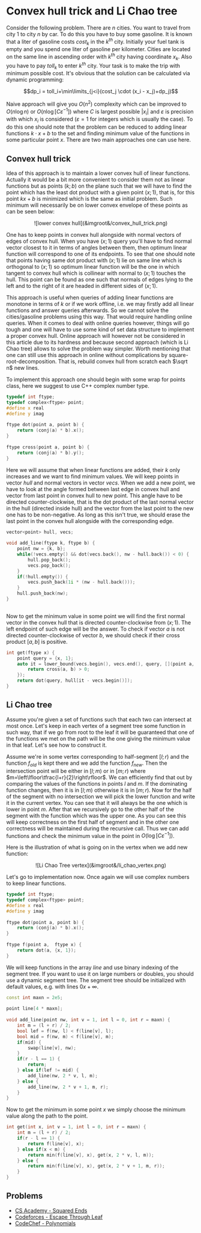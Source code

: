 <!--?title Convex hull trick and Li Chao tree -->

# Convex hull trick and Li Chao tree

Consider the following problem. There are $n$ cities. You want to travel from city $1$ to city $n$ by car. To do this you have to buy some gasoline. It is known that a liter of gasoline costs $cost_k$ in the $k^{th}$ city. Initially your fuel tank is empty and you spend one liter of gasoline per kilometer. Cities are located on the same line in ascending order with $k^{th}$ city having coordinate $x_k$. Also you have to pay $toll_k$ to enter $k^{th}$ city. Your task is to make the trip with minimum possible cost. It's obvious that the solution can be calculated via dynamic programming:

$$dp_i = toll_i+\min\limits_{j<i}(cost_j \cdot (x_i - x_j)+dp_j)$$

Naive approach will give you $O(n^2)$ complexity which can be improved to $O(n \log n)$ or $O(n \log [C \varepsilon^{-1}])$ where $C$ is largest possible $|x_i|$ and $\varepsilon$ is precision with which $x_i$ is considered ($\varepsilon = 1$ for integers which is usually the case). To do this one should note that the problem can be reduced to adding linear functions $k \cdot x + b$ to the set and finding minimum value of the functions in some particular point $x$. There are two main approaches one can use here.

## Convex hull trick

Idea of this approach is to maintain a lower convex hull of linear functions. Actually it would be a bit more convenient to consider them not as linear functions but as points $(k;b)$ on the plane such that we will have to find the point which has the least dot product with a given point $(x;1)$, that is, for this point $kx+b$ is minimized which is the same as initial problem. Such minimum will necessarily be on lower convex envelope of these points as can be seen below:

<center> ![lower convex hull](&imgroot&/convex_hull_trick.png) </center>

One has to keep points in convex hull alongside with normal vectors of edges of convex hull. When you have $(x;1)$ query you'll have to find normal vector closest to it in terms of angles between them, then optimum linear function will correspond to one of its endpoints. To see that one should note that points having same dot product with $(x;1)$ lie on same line which is orthogonal to $(x;1)$ so optimum linear function will be the one in which tangent to convex hull which is collinear with normal to $(x;1)$ touches the hull. This point can be found as one such that normals of edges lying to the left and to the right of it are headed in different sides of $(x;1)$.

This approach is useful when queries of adding linear functions are monotone in terms of $k$ or if we work offline, i.e. we may firstly add all linear functions and answer queries afterwards. So we cannot solve the cities/gasoline problems using this way. That would require handling online queries. When it comes to deal with online queries however, things will go tough and one will have to use some kind of set data structure to implement a proper convex hull. Online approach will however not be considered in this article due to its hardness and because second approach (which is Li Chao tree) allows to solve the problem way simpler. Worth mentioning that one can still use this approach in online without complications by square-root-decomposition. That is, rebuild convex hull from scratch each $\sqrt n$ new lines. 

To implement this approach one should begin with some wrap for points class, here we suggest to use C++ complex number type.

```cpp
typedef int ftype;
typedef complex<ftype> point;
#define x real
#define y imag
 
ftype dot(point a, point b) {
	return (conj(a) * b).x();
}
 
ftype cross(point a, point b) {
	return (conj(a) * b).y();
}
```

Here we will assume that when linear functions are added, their $k$ only increases and we want to find minimum values. We will keep points in vector $hull$ and normal vectors in vector $vecs$. When we add a new point, we have to look at the angle formed between last edge in convex hull and vector from last point in convex hull to new point. This angle have to be directed counter-clockwise, that is the dot product of the last normal vector in the hull (directed inside hull) and the vector from the last point to the new one has to be non-negative. As long as this isn't true, we should erase the last point in the convex hull alongside with the corresponding edge.

```cpp
vector<point> hull, vecs;
 
void add_line(ftype k, ftype b) {
    point nw = {k, b};
    while(!vecs.empty() && dot(vecs.back(), nw - hull.back()) < 0) {
        hull.pop_back();
        vecs.pop_back();
    }
    if(!hull.empty()) {
        vecs.push_back(1i * (nw - hull.back()));
    }
    hull.push_back(nw);
}
 
```
Now to get the minimum value in some point we will find the first normal vector in the convex hull that is directed counter-clockwise from $(x;1)$. The left endpoint of such edge will be the answer. To check if vector $a$ is not directed counter-clockwise of vector $b$, we should check if their cross product $[a,b]$ is positive.
```cpp
int get(ftype x) {
    point query = {x, 1};
    auto it = lower_bound(vecs.begin(), vecs.end(), query, [](point a, point b) {
        return cross(a, b) > 0;
    });
    return dot(query, hull[it - vecs.begin()]);
}
```

## Li Chao tree

Assume you're given a set of functions such that each two can intersect at most once. Let's keep in each vertex of a segment tree some function in such way, that if we go from root to the leaf it will be guaranteed that one of the functions we met on the path will be the one giving the minimum value in that leaf. Let's see how to construct it.

Assume we're in some vertex corresponding to half-segment $[l;r)$ and the function $f_{old}$ is kept there and we add the function $f_{new}$. Then the intersection point will be either in $[l;m)$ or in $[m;r)$ where $m=\left\lfloor\tfrac{l+r}{2}\right\rfloor$. We can efficiently find that out by comparing the values of the functions in points $l$ and $m$. If the dominating function changes, then it is in $[l;m)$ otherwise it is in $[m;r)$. Now for the half of the segment with no intersection we will pick the lower function and write it in the current vertex. You can see that it will always be the one which is lower in point $m$. After that we recursively go to the other half of the segment with the function which was the upper one. As you can see this will keep correctness on the first half of segment and in the other one correctness will be maintained during the recursive call. Thus we can add functions and check the minimum value in the point in $O(\log [C\varepsilon^{-1}])$.

Here is the illustration of what is going on in the vertex when we add new function:

<center>![Li Chao Tree vertex](&imgroot&/li_chao_vertex.png)</center>

Let's go to implementation now. Once again we will use complex numbers to keep linear functions.

```cpp lichaotree_line_definition
typedef int ftype;
typedef complex<ftype> point;
#define x real
#define y imag
 
ftype dot(point a, point b) {
    return (conj(a) * b).x();
}
 
ftype f(point a,  ftype x) {
    return dot(a, {x, 1});
}
```
We will keep functions in the array $line$ and use binary indexing of the segment tree. If you want to use it on large numbers or doubles, you should use a dynamic segment tree. 
The segment tree should be initialized with default values, e.g. with lines $0x + \infty$.

```cpp lichaotree_addline
const int maxn = 2e5;
 
point line[4 * maxn];
 
void add_line(point nw, int v = 1, int l = 0, int r = maxn) {
    int m = (l + r) / 2;
    bool lef = f(nw, l) < f(line[v], l);
    bool mid = f(nw, m) < f(line[v], m);
    if(mid) {
        swap(line[v], nw);
    }
    if(r - l == 1) {
        return;
    } else if(lef != mid) {
        add_line(nw, 2 * v, l, m);
    } else {
        add_line(nw, 2 * v + 1, m, r);
    }
}
```
Now to get the minimum in some point $x$ we simply choose the minimum value along the path to the point.
```cpp lichaotree_getminimum
int get(int x, int v = 1, int l = 0, int r = maxn) {
    int m = (l + r) / 2;
    if(r - l == 1) {
        return f(line[v], x);
    } else if(x < m) {
        return min(f(line[v], x), get(x, 2 * v, l, m));
    } else {
        return min(f(line[v], x), get(x, 2 * v + 1, m, r));
    }
}
```

## Problems

* [CS Academy - Squared Ends](https://csacademy.com/contest/archive/task/squared-ends)
* [Codeforces - Escape Through Leaf](http://codeforces.com/contest/932/problem/F)
* [CodeChef - Polynomials](https://www.codechef.com/NOV17/problems/POLY)
